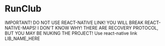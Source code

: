 # RunClub

IMPORTANT! DO NOT USE REACT-NATIVE LINK! YOU WILL BREAK REACT-NATIVE-MAPS!
I DON'T KNOW WHY! THERE ARE RECOVERY PROTOCOL, BUT YOU MAY BE NUKING THE PROJECT!
Use react-native link LIB_NAME_HERE
